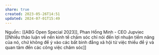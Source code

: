 ```yaml
---
share: true
created: 2023-05-26T14:51
updated: 2024-07-01T15:49
---
```

Nguồn:: [[ABG Open Special 2023]], Phan Hồng Minh - CEO Jupviec
[[Nhiều thảo luận về nền kinh tế chăm sóc chỉ nói đến lợi nhuận tiềm năng của nó, chứ không để ý vào các bất bình đẳng xã hội từ việc thiếu để ý và quan tâm đến các công việc chăm sóc]] 
